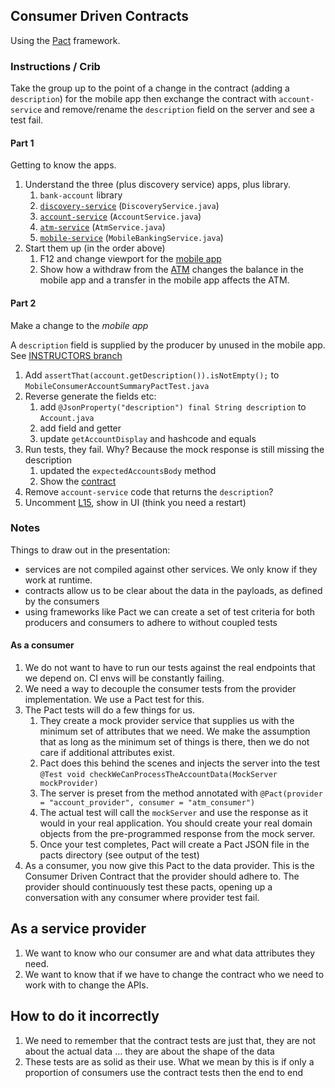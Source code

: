 ## Consumer Driven Contracts
Using the [Pact](https://docs.pact.io/) framework.

### Instructions / Crib

Take the group up to the point of a change in the contract (adding a `description`) for the mobile app then exchange the contract with `account-service` and remove/rename the `description` field on the server and see a test fail.

#### Part 1

Getting to know the apps.

1. Understand the three (plus discovery service) apps, plus library.
    1. `bank-account` library
    1. [`discovery-service`](http://localhost:8761) (`DiscoveryService.java`)
    1. [`account-service`](http://localhost:8901) (`AccountService.java`)
    1. [`atm-service`](http://localhost:8902) (`AtmService.java`)
    1. [`mobile-service`](http://localhost:8903) (`MobileBankingService.java`)
2. Start them up (in the order above)
    1. F12 and change viewport for the [mobile app](http://localhost:8903/)
    1. Show how a withdraw from the [ATM](http://localhost:8902) changes the balance in the mobile app and a transfer in the mobile app affects the ATM.

#### Part 2

Make a change to the *mobile app*

A `description` field is supplied by the producer by unused in the mobile app. See [INSTRUCTORS branch](https://github.com/xp-dojo/consumer-driven-contracts/commit/e62aba0dab08073b045ef9ae0d09d70196914e35)

1. Add `assertThat(account.getDescription()).isNotEmpty();` to `MobileConsumerAccountSummaryPactTest.java`
1. Reverse generate the fields etc:
    1. add `@JsonProperty("description") final String description` to `Account.java`
    1. add field and getter
    1. update `getAccountDisplay` and hashcode and equals
1. Run tests, they fail. Why? Because the mock response is still missing the description
    1. updated the `expectedAccountsBody` method
    1. Show the [contract](./mobile-banking-service/build/pacts/mobile_consumer-account_provider.json)
1. Remove `account-service` code that returns the `description`?
1. Uncomment [L15](./mobile-banking-service/src/main/resources/templates/accountSummaryView.html), show in UI (think you need a restart)


### Notes

Things to draw out in the presentation:

 - services are not compiled against other services. We only know if they work at runtime.
 - contracts allow us to be clear about the data in the payloads, as defined by the consumers
 - using frameworks like Pact we can create a set of test criteria for both producers and consumers to adhere to 
 without coupled tests
 
#### As a consumer

1. We do not want to have to run our tests against the real endpoints that we depend on. CI envs will be 
constantly failing.
1. We need a way to decouple the consumer tests from the provider implementation. We use a Pact test for this.
1. The Pact tests will do a few things for us.
    1. They create a mock provider service that supplies us with the minimum set of attributes that we need. We make the 
    assumption that as long as the minimum set of things is there, then we do not care if additional attributes exist.
    1. Pact does this behind the scenes and injects the server into the test 
    `@Test void checkWeCanProcessTheAccountData(MockServer mockProvider)`
    1. The server is preset from the method annotated with `@Pact(provider = "account_provider", consumer = "atm_consumer")`
    1. The actual test will call the `mockServer` and use the response as it would in your real application. You should 
    create your real domain objects from the pre-programmed response from the mock server.
    1. Once your test completes, Pact will create a Pact JSON file in the pacts directory (see output of the test)
1. As a consumer, you now give this Pact to the data provider. This is the Consumer Driven Contract that the provider 
should adhere to. The provider should continuously test these pacts, opening up a conversation with any consumer where 
provider test fail.

## As a service provider

1. We want to know who our consumer are and what data attributes they need.
1. We want to know that if we have to change the contract who we need to work with to change the APIs.

## How to do it incorrectly

1. We need to remember that the contract tests are just that, they are not about the actual data ... they are about the shape of the data
1. These tests are as solid as their use. What we mean by this is if only a proportion of consumers use the contract tests then the end to end 
